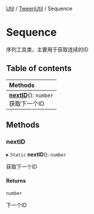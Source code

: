 [Util](../modules/Util.Util.md) / [TweenUtil](../modules/Util.TweenUtil.md) / Sequence

# Sequence <Badge type="tip" text="Class" /> <Score text="Sequence" />

序列工具类，主要用于获取连续的ID

## Table of contents

| Methods |
| :-----|
| **[nextID](Util.Util.TweenUtil.Sequence.md#nextid)**(): `number` <br> 获取下一个ID|

## Methods

### nextID <Score text="nextID" /> 

▸ `Static` **nextID**(): `number` <Badge type="tip" text="other" />

获取下一个ID


#### Returns

`number`

下一个ID
